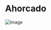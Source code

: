 ﻿# Ahorcado

![Image](https://github.com/user-attachments/assets/07ab97fc-0655-458e-b2ec-12aef1098c29)